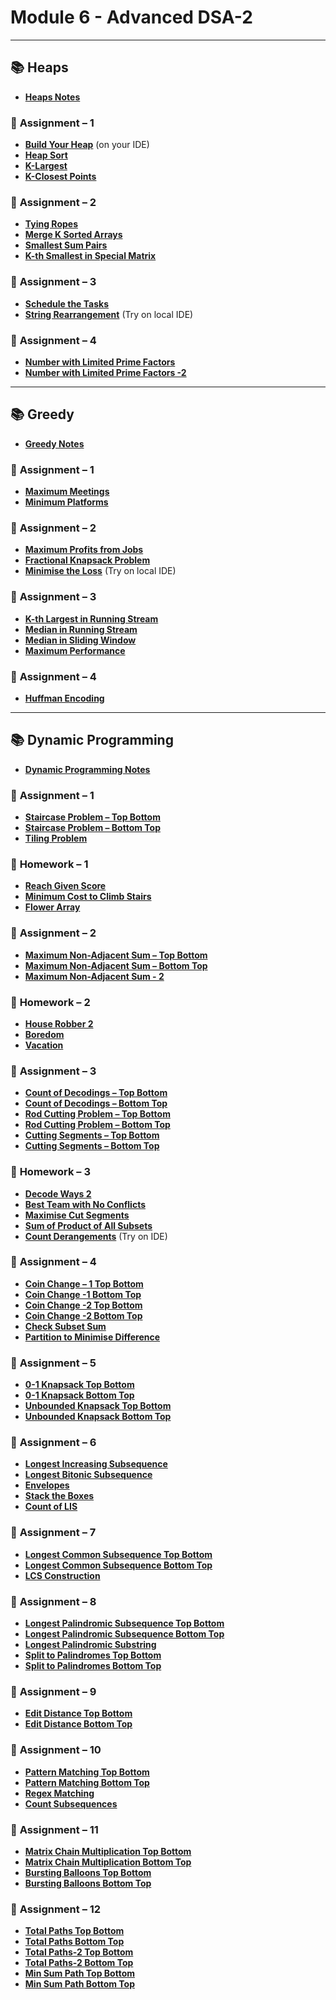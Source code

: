 # Module 6 - Advanced DSA-2

---

## 📚 **Heaps**
- **[Heaps Notes](Module%206/Notes/Heaps%20Notes.md)**

### 📌 **Assignment – 1**
- **[Build Your Heap](Module%206/Build%20Your%20Heap.md)** (on your IDE)
- **[Heap Sort](Module%206/Heap%20Sort.md)**
- **[K-Largest](Module%206/K-Largest.md)**
- **[K-Closest Points](Module%206/K-Closest%20Points.md)**

### 📌 **Assignment – 2**
- **[Tying Ropes](Module%206/Tying%20Ropes.md)**
- **[Merge K Sorted Arrays](Module%206/Merge%20K%20Sorted%20Arrays.md)**
- **[Smallest Sum Pairs](Module%206/Smallest%20Sum%20Pairs.md)**
- **[K-th Smallest in Special Matrix](Module%206/K-th%20Smallest%20in%20Special%20Matrix.md)**

### 📌 **Assignment – 3**
- **[Schedule the Tasks](Module%206/Schedule%20the%20Tasks.md)**
- **[String Rearrangement](Module%206/String%20Rearrangement.md)** (Try on local IDE)

### 📌 **Assignment – 4**
- **[Number with Limited Prime Factors](Module%206/Number%20with%20Limited%20Prime%20Factors.md)**
- **[Number with Limited Prime Factors -2](Module%206/Number%20with%20Limited%20Prime%20Factors%20-2.md)**

---

## 📚 **Greedy**
- **[Greedy Notes](Module%206/Notes/Greedy%20Notes.md)**

### 📌 **Assignment – 1**
- **[Maximum Meetings](Module%206/Maximum%20Meetings.md)**
- **[Minimum Platforms](Module%206/Minimum%20Platforms.md)**

### 📌 **Assignment – 2**
- **[Maximum Profits from Jobs](Module%206/Maximum%20Profits%20from%20Jobs.md)**
- **[Fractional Knapsack Problem](Module%206/Fractional%20Knapsack%20Problem.md)**
- **[Minimise the Loss](Module%206/Minimise%20the%20Loss.md)** (Try on local IDE)

### 📌 **Assignment – 3**
- **[K-th Largest in Running Stream](Module%206/K-th%20Largest%20in%20Running%20Stream.md)**
- **[Median in Running Stream](Module%206/Median%20in%20Running%20Stream.md)**
- **[Median in Sliding Window](Module%206/Median%20in%20Sliding%20Window.md)**
- **[Maximum Performance](Module%206/Maximum%20Performance.md)**

### 📌 **Assignment – 4**
- **[Huffman Encoding](Module%206/Huffman%20Encoding.md)**

---

## 📚 **Dynamic Programming**
- **[Dynamic Programming Notes](Module%206/Notes/Dynamic%20Programming%20Notes.md)**

### 📌 **Assignment – 1**
- **[Staircase Problem – Top Bottom](Module%206/Staircase%20Problem%20–%20Top%20Bottom.md)**
- **[Staircase Problem – Bottom Top](Module%206/Staircase%20Problem%20–%20Bottom%20Top.md)**
- **[Tiling Problem](Module%206/Tiling%20Problem.md)**

### 📝 **Homework – 1**
- **[Reach Given Score](Module%206/Reach%20Given%20Score.md)**
- **[Minimum Cost to Climb Stairs](Module%206/Minimum%20Cost%20to%20Climb%20Stairs.md)**
- **[Flower Array](Module%206/Flower%20Array.md)**

### 📌 **Assignment – 2**
- **[Maximum Non-Adjacent Sum – Top Bottom](Module%206/Maximum%20Non-Adjacent%20Sum%20–%20Top%20Bottom.md)**
- **[Maximum Non-Adjacent Sum – Bottom Top](Module%206/Maximum%20Non-Adjacent%20Sum%20–%20Bottom%20Top.md)**
- **[Maximum Non-Adjacent Sum - 2](Module%206/Maximum%20Non-Adjacent%20Sum%20-%202.md)**

### 📝 **Homework – 2**
- **[House Robber 2](Module%206/House%20Robber%202.md)**
- **[Boredom](Module%206/Boredom.md)**
- **[Vacation](Module%206/Vacation.md)**

### 📌 **Assignment – 3**
- **[Count of Decodings – Top Bottom](Module%206/Count%20of%20Decodings%20–%20Top%20Bottom.md)**
- **[Count of Decodings – Bottom Top](Module%206/Count%20of%20Decodings%20–%20Bottom%20Top.md)**
- **[Rod Cutting Problem – Top Bottom](Module%206/Rod%20Cutting%20Problem%20–%20Top%20Bottom.md)**
- **[Rod Cutting Problem – Bottom Top](Module%206/Rod%20Cutting%20Problem%20–%20Bottom%20Top.md)**
- **[Cutting Segments – Top Bottom](Module%206/Cutting%20Segments%20–%20Top%20Bottom.md)**
- **[Cutting Segments – Bottom Top](Module%206/Cutting%20Segments%20–%20Bottom%20Top.md)**

### 📝 **Homework – 3**
- **[Decode Ways 2](Module%206/Decode%20Ways%202.md)**
- **[Best Team with No Conflicts](Module%206/Best%20Team%20with%20No%20Conflicts.md)**
- **[Maximise Cut Segments](Module%206/Maximise%20Cut%20Segments.md)**
- **[Sum of Product of All Subsets](Module%206/Sum%20of%20Product%20of%20All%20Subsets.md)**
- **[Count Derangements](Module%206/Count%20Derangements.md)** (Try on IDE)

### 📌 **Assignment – 4**
- **[Coin Change – 1 Top Bottom](Module%206/Coin%20Change%20–%201%20Top%20Bottom.md)**
- **[Coin Change -1 Bottom Top](Module%206/Coin%20Change%20-1%20Bottom%20Top.md)**
- **[Coin Change -2 Top Bottom](Module%206/Coin%20Change%20-2%20Top%20Bottom.md)**
- **[Coin Change -2 Bottom Top](Module%206/Coin%20Change%20-2%20Bottom%20Top.md)**
- **[Check Subset Sum](Module%206/Check%20Subset%20Sum.md)**
- **[Partition to Minimise Difference](Module%206/Partition%20to%20Minimise%20Difference.md)**

### 📌 **Assignment – 5**
- **[0-1 Knapsack Top Bottom](Module%206/0-1%20Knapsack%20Top%20Bottom.md)**
- **[0-1 Knapsack Bottom Top](Module%206/0-1%20Knapsack%20Bottom%20Top.md)**
- **[Unbounded Knapsack Top Bottom](Module%206/Unbounded%20Knapsack%20Top%20Bottom.md)**
- **[Unbounded Knapsack Bottom Top](Module%206/Unbounded%20Knapsack%20Bottom%20Top.md)**

### 📌 **Assignment – 6**
- **[Longest Increasing Subsequence](Module%206/Longest%20Increasing%20Subsequence.md)**
- **[Longest Bitonic Subsequence](Module%206/Longest%20Bitonic%20Subsequence.md)**
- **[Envelopes](Module%206/Envelopes.md)**
- **[Stack the Boxes](Module%206/Stack%20the%20Boxes.md)**
- **[Count of LIS](Module%206/Count%20of%20LIS.md)**

### 📌 **Assignment – 7**
- **[Longest Common Subsequence Top Bottom](Module%206/Longest%20Common%20Subsequence%20Top%20Bottom.md)**
- **[Longest Common Subsequence Bottom Top](Module%206/Longest%20Common%20Subsequence%20Bottom%20Top.md)**
- **[LCS Construction](Module%206/LCS%20Construction.md)**

### 📌 **Assignment – 8**
- **[Longest Palindromic Subsequence Top Bottom](Module%206/Longest%20Palindromic%20Subsequence%20Top%20Bottom.md)**
- **[Longest Palindromic Subsequence Bottom Top](Module%206/Longest%20Palindromic%20Subsequence%20Bottom%20Top.md)**
- **[Longest Palindromic Substring](Module%206/Longest%20Palindromic%20Substring.md)**
- **[Split to Palindromes Top Bottom](Module%206/Split%20to%20Palindromes%20Top%20Bottom.md)**
- **[Split to Palindromes Bottom Top](Module%206/Split%20to%20Palindromes%20Bottom%20Top.md)**

### 📌 **Assignment – 9**
- **[Edit Distance Top Bottom](Module%206/Edit%20Distance%20Top%20Bottom.md)**
- **[Edit Distance Bottom Top](Module%206/Edit%20Distance%20Bottom%20Top.md)**

### 📌 **Assignment – 10**
- **[Pattern Matching Top Bottom](Module%206/Pattern%20Matching%20Top%20Bottom.md)**
- **[Pattern Matching Bottom Top](Module%206/Pattern%20Matching%20Bottom%20Top.md)**
- **[Regex Matching](Module%206/Regex%20Matching.md)**
- **[Count Subsequences](Module%206/Count%20Subsequences.md)**

### 📌 **Assignment – 11**
- **[Matrix Chain Multiplication Top Bottom](Module%206/Matrix%20Chain%20Multiplication%20Top%20Bottom.md)**
- **[Matrix Chain Multiplication Bottom Top](Module%206/Matrix%20Chain%20Multiplication%20Bottom%20Top.md)**
- **[Bursting Balloons Top Bottom](Module%206/Bursting%20Balloons%20Top%20Bottom.md)**
- **[Bursting Balloons Bottom Top](Module%206/Bursting%20Balloons%20Bottom%20Top.md)**

### 📌 **Assignment – 12**
- **[Total Paths Top Bottom](Module%206/Total%20Paths%20Top%20Bottom.md)**
- **[Total Paths Bottom Top](Module%206/Total%20Paths%20Bottom%20Top.md)**
- **[Total Paths-2 Top Bottom](Module%206/Total%20Paths-2%20Top%20Bottom.md)**
- **[Total Paths-2 Bottom Top](Module%206/Total%20Paths-2%20Bottom%20Top.md)**
- **[Min Sum Path Top Bottom](Module%206/Min%20Sum%20Path%20Top%20Bottom.md)**
- **[Min Sum Path Bottom Top](Module%206/Min%20Sum%20Path%20Bottom%20Top.md)**
